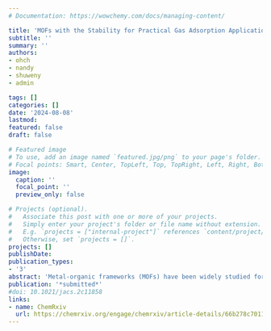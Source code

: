 ```yaml
---
# Documentation: https://wowchemy.com/docs/managing-content/

title: 'MOFs with the Stability for Practical Gas Adsorption Applications Require New Design Rules' 
subtitle: ''
summary: ''
authors:
- ohch
- nandy
- shuweny
- admin

tags: []
categories: []
date: '2024-08-08'
lastmod: 
featured: false
draft: false

# Featured image
# To use, add an image named `featured.jpg/png` to your page's folder.
# Focal points: Smart, Center, TopLeft, Top, TopRight, Left, Right, BottomLeft, Bottom, BottomRight.
image:
  caption: ''
  focal_point: ''
  preview_only: false

# Projects (optional).
#   Associate this post with one or more of your projects.
#   Simply enter your project's folder or file name without extension.
#   E.g. `projects = ["internal-project"]` references `content/project/deep-learning/index.md`.
#   Otherwise, set `projects = []`.
projects: []
publishDate: 
publication_types:
- '3'
abstract: 'Metal-organic frameworks (MOFs) have been widely studied for their ability to capture and store greenhouse gases. However, most chemical discovery efforts use computational study of hypothetical MOFs without consideration of their stability, limiting the practical application of novel materials. We overcome this limitation by screening hypothetical ultrastable MOFs that have predicted high thermal and activation stability, as judged by machine learning (ML) models trained on experimental measures of stability. We enhance this set by computing the bulk modulus as a measure of mechanical stability and filter 1,102 mechanically robust hypothetical MOFs from a database of ultrastable MOFs (USMOF DB). Grand Canonical Monte Carlo simulations are then employed to examine the gas adsorption properties of these hypothetical MOFs, alongside a database of experimental MOFs. We identify privileged building blocks that allow MOFs in USMOF DB to show exceptional working capacities compared to the experimental MOFs. We interpret these differences by training ML models on CO2 and CH4 adsorption in these databases, showing how poor model transferability between datasets indicates that novel design rules can be derived from USMOF DB that would not have been gathered through assessment of structurally characterized MOFs. We identify geometric features and node chemistry that will enable the rational design of MOFs with enhanced gas adsorption properties in synthetically realizable MOFs.'
publication: '*submitted*'
#doi: 10.1021/jacs.2c11858
links:
- name: ChemRxiv
  url: https://chemrxiv.org/engage/chemrxiv/article-details/66b278c701103d79c5ef14df
---
```

